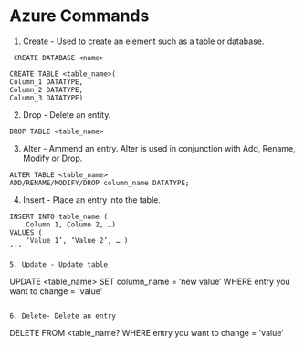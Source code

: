 # Azure Commands 

1. Create - Used to create an element such as a table or database.

``` CREATE DATABASE <name>```

```
CREATE TABLE <table_name>(
Column_1 DATATYPE,
Column_2 DATATYPE,
Column_3 DATATYPE)
```
2. Drop - Delete an entity. 

```DROP TABLE <table_name>```

3. Alter - Ammend an entry. Alter is used in conjunction with Add, Rename, Modify or Drop. 
```
ALTER TABLE <table_name>
ADD/RENAME/MODIFY/DROP column_name DATATYPE;
```

4. Insert - Place an entry into the table.
```
INSERT INTO table_name (
	Column 1, Column 2, …)
VALUES (
	‘Value 1’, ‘Value 2’, … )
’’’

5. Update - Update table 
```
UPDATE <table_name>
	SET column_name = ‘new value’
WHERE entry you want to change = 'value'
```

6. Delete- Delete an entry 
```
DELETE FROM <table_name?
	WHERE entry you want to change = 'value'
```
